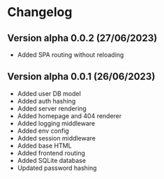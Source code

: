# Changelog

## Version alpha 0.0.2 (27/06/2023)

- Added SPA routing without reloading

## Version alpha 0.0.1 (26/06/2023)

- Added user DB model
- Added auth hashing
- Added server rendering
- Added homepage and 404 renderer
- Added logging middleware
- Added env config
- Added session middleware
- Added base HTML
- Added frontend routing
- Added SQLite database
- Updated password hashing
